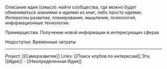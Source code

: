 Описание идеи (смысл): найти сообщества, где можно будет обмениваться знаниями и идеями из книг, либо просто идеями. Интересны развитие, планирование, мышление, психология, информационные технологии. 

Преимущества: Получение новой информации в интересующих сферах

Недостатки: Временные затраты
___
Project: [[Саморазвитие]]
Links: [[Поиск клубов по интересам]]
Эта [[Идея]] - [[Неопределенная Идея]]
